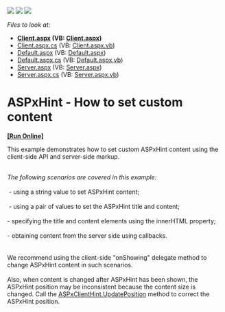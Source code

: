 <!-- default badges list -->
![](https://img.shields.io/endpoint?url=https://codecentral.devexpress.com/api/v1/VersionRange/128554706/17.1.3%2B)
[![](https://img.shields.io/badge/Open_in_DevExpress_Support_Center-FF7200?style=flat-square&logo=DevExpress&logoColor=white)](https://supportcenter.devexpress.com/ticket/details/T517361)
[![](https://img.shields.io/badge/📖_How_to_use_DevExpress_Examples-e9f6fc?style=flat-square)](https://docs.devexpress.com/GeneralInformation/403183)
<!-- default badges end -->
<!-- default file list -->
*Files to look at*:

* **[Client.aspx](./CS/Client.aspx) (VB: [Client.aspx](./VB/Client.aspx))**
* [Client.aspx.cs](./CS/Client.aspx.cs) (VB: [Client.aspx.vb](./VB/Client.aspx.vb))
* [Default.aspx](./CS/Default.aspx) (VB: [Default.aspx](./VB/Default.aspx))
* [Default.aspx.cs](./CS/Default.aspx.cs) (VB: [Default.aspx.vb](./VB/Default.aspx.vb))
* [Server.aspx](./CS/Server.aspx) (VB: [Server.aspx](./VB/Server.aspx))
* [Server.aspx.cs](./CS/Server.aspx.cs) (VB: [Server.aspx.vb](./VB/Server.aspx.vb))
<!-- default file list end -->
# ASPxHint - How to set custom content
<!-- run online -->
**[[Run Online]](https://codecentral.devexpress.com/t517361/)**
<!-- run online end -->


<p>This example demonstrates how to set custom ASPxHint content using the client-side API and server-side markup.</p>
<p><br><em>The following scenarios are covered in this example:</em><br><br> - using a string value to set ASPxHint content; <br><br> - using a pair of values to set the ASPxHint title and content;<br><br>- specifying the title and content elements using the innerHTML property;<br><br>- obtaining content from the server side using callbacks.<br><br><br>We recommend using the client-side "onShowing" delegate method to change ASPxHint content in such scenarios.<br><br>Also, when content is changed after ASPxHint has been shown, the ASPxHint position may be inconsistent because the content size is changed. Call the <a href="https://documentation.devexpress.com/#AspNet/DevExpressWebScriptsASPxClientHint_UpdatePositiontopic">ASPxClientHint.UpdatePosition</a> method to correct the ASPxHint position.</p>

<br/>


